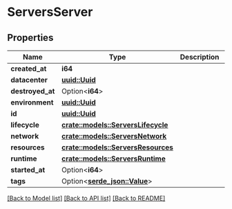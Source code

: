 # ServersServer

## Properties

Name | Type | Description | Notes
------------ | ------------- | ------------- | -------------
**created_at** | **i64** |  | 
**datacenter** | [**uuid::Uuid**](uuid::Uuid.md) |  | 
**destroyed_at** | Option<**i64**> |  | [optional]
**environment** | [**uuid::Uuid**](uuid::Uuid.md) |  | 
**id** | [**uuid::Uuid**](uuid::Uuid.md) |  | 
**lifecycle** | [**crate::models::ServersLifecycle**](ServersLifecycle.md) |  | 
**network** | [**crate::models::ServersNetwork**](ServersNetwork.md) |  | 
**resources** | [**crate::models::ServersResources**](ServersResources.md) |  | 
**runtime** | [**crate::models::ServersRuntime**](ServersRuntime.md) |  | 
**started_at** | Option<**i64**> |  | [optional]
**tags** | Option<[**serde_json::Value**](.md)> |  | 

[[Back to Model list]](../README.md#documentation-for-models) [[Back to API list]](../README.md#documentation-for-api-endpoints) [[Back to README]](../README.md)


